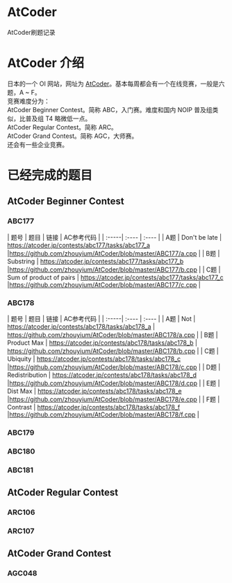 # AtCoder
AtCoder刷题记录

# AtCoder 介绍
日本的一个 OI 网站，网址为 [AtCoder](https://atcoder.jp/)。基本每周都会有一个在线竞赛，一般是六题，A ~ F。  
竞赛难度分为：  
AtCoder Beginner Contest。简称 ABC，入门赛。难度和国内 NOIP 普及组类似，比普及组 T4 略微低一点。  
AtCoder Regular Contest。简称 ARC。  
AtCoder Grand Contest。简称 AGC，大师赛。  
还会有一些企业竞赛。  

# 已经完成的题目
## AtCoder Beginner Contest
### ABC177
| 题号 | 题目 | 链接 | AC参考代码 |
| :-----| :---- | :---- |
| A题 | Don't be late | https://atcoder.jp/contests/abc177/tasks/abc177_a |https://github.com/zhouyium/AtCoder/blob/master/ABC177/a.cpp |
| B题 | Substring  | https://atcoder.jp/contests/abc177/tasks/abc177_b |https://github.com/zhouyium/AtCoder/blob/master/ABC177/b.cpp |
| C题 | Sum of product of pairs  | https://atcoder.jp/contests/abc177/tasks/abc177_c |https://github.com/zhouyium/AtCoder/blob/master/ABC177/c.cpp |
### ABC178
| 题号 | 题目 | 链接 | AC参考代码 |
| :-----| :---- | :---- |
| A题 | Not | https://atcoder.jp/contests/abc178/tasks/abc178_a | https://github.com/zhouyium/AtCoder/blob/master/ABC178/a.cpp |
| B题 | Product Max  | https://atcoder.jp/contests/abc178/tasks/abc178_b | https://github.com/zhouyium/AtCoder/blob/master/ABC178/b.cpp |
| C题 | Ubiquity | https://atcoder.jp/contests/abc178/tasks/abc178_c |https://github.com/zhouyium/AtCoder/blob/master/ABC178/c.cpp |
| D题 | Redistribution | https://atcoder.jp/contests/abc178/tasks/abc178_d |https://github.com/zhouyium/AtCoder/blob/master/ABC178/d.cpp |
| E题 | Dist Max | https://atcoder.jp/contests/abc178/tasks/abc178_e |https://github.com/zhouyium/AtCoder/blob/master/ABC178/e.cpp |
| F题 | Contrast | https://atcoder.jp/contests/abc178/tasks/abc178_f |https://github.com/zhouyium/AtCoder/blob/master/ABC178/f.cpp |
### ABC179
### ABC180
### ABC181
## AtCoder Regular Contest
### ARC106
### ARC107
## AtCoder Grand Contest
### AGC048
